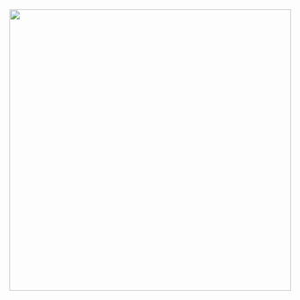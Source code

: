 
<img src = "https://github.com/SunburstCommunicationslimited/SunburstCommunicationslimited/assets/168623844/0ae4fb67-a59d-49c6-911a-5de297086db9" width = "500" />
